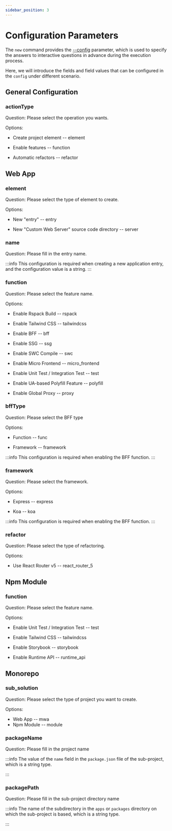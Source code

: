 ```yaml
---
sidebar_position: 3
---
```


# Configuration Parameters

The `new` command provides the [--config](/guides/topic-detail/generator/new/option.html#-c,---config-<config>) parameter, which is used to specify the answers to interactive questions in advance during the execution process.

Here, we will introduce the fields and field values that can be configured in the `config` under different scenario.

## General Configuration

### actionType

Question: Please select the operation you wants.

Options:

- Create project element -- element

- Enable features -- function

- Automatic refactors -- refactor

## Web App

### element

Question: Please select the type of element to create.

Options:

- New "entry" -- entry

- New "Custom Web Server" source code directory -- server

### name

Question: Please fill in the entry name.

:::info
This configuration is required when creating a new application entry, and the configuration value is a string.
:::

### function

Question: Please select the feature name.

Options:

- Enable Rspack Build -- rspack

- Enable Tailwind CSS -- tailwindcss

- Enable BFF -- bff

- Enable SSG -- ssg

- Enable SWC Compile -- swc

- Enable Micro Frontend -- micro_frontend

- Enable Unit Test / Integration Test -- test

- Enable UA-based Polyfill Feature -- polyfill

- Enable Global Proxy -- proxy

### bffType

Question: Please select the BFF type

Options:

- Function -- func

- Framework -- framework

:::info
This configuration is required when enabling the BFF function.
:::

### framework

Question: Please select the framework.

Options:

- Express -- express

- Koa -- koa

:::info
This configuration is required when enabling the BFF function.
:::

### refactor

Question: Please select the type of refactoring.

Options:

- Use React Router v5 -- react_router_5

## Npm Module

### function

Question: Please select the feature name.

Options:

- Enable Unit Test / Integration Test -- test

- Enable Tailwind CSS -- tailwindcss

- Enable Storybook -- storybook

- Enable Runtime API -- runtime_api

## Monorepo

### sub_solution

Question: Please select the type of project you want to create.

Options:

- Web App -- mwa
- Npm Module -- module

### packageName

Question: Please fill in the project name

:::info
The value of the `name` field in the `package.json` file of the sub-project, which is a string type.

:::

### packagePath

Question: Please fill in the sub-project directory name

:::info
The name of the subdirectory in the `apps` or `packages` directory on which the sub-project is based, which is a string type.

:::
